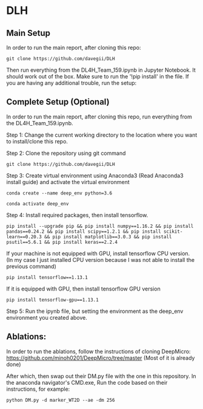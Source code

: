 # DLH

## Main Setup

In order to run the main report, after cloning this repo:

```git clone https://github.com/davegii/DLH```

Then run everything from the DL4H_Team_159.ipynb in Jupyter Notebook. It should work out of the box. Make sure to run the '!pip install' in the file. If you are having any additional trouble, run the setup:

## Complete Setup (Optional)
In order to run the main report, after cloning this repo, run everything from the DL4H_Team_159.ipynb. 

Step 1: Change the current working directory to the location where you want to install/clone this repo.

Step 2: Clone the repository using git command

```git clone https://github.com/davegii/DLH```

Step 3: Create virtual environment using Anaconda3 (Read Anaconda3 install guide) and activate the virtual environment

```conda create --name deep_env python=3.6```

```conda activate deep_env```

Step 4: Install required packages, then install tensorflow.

```pip install --upgrade pip && pip install numpy==1.16.2 && pip install pandas==0.24.2 && pip install scipy==1.2.1 && pip install scikit-learn==0.20.3 && pip install matplotlib==3.0.3 && pip install psutil==5.6.1 && pip install keras==2.2.4```

If your machine is not equipped with GPU, install tensorflow CPU version. (In my case I just installed CPU version because I was not able to install the previous command)

```pip install tensorflow==1.13.1```

If it is equipped with GPU, then install tensorflow GPU version

```pip install tensorflow-gpu==1.13.1```

Step 5: Run the ipynb file, but setting the environment as the deep_env environment you created above.

## Ablations:
In order to run the ablations, follow the instructions of cloning DeepMicro: https://github.com/minoh0201/DeepMicro/tree/master  (Most of it is already done)

After which, then swap out their DM.py file with the one in this repository. In the anaconda navigator's CMD.exe, Run the code based on their instructions, for example: 

```python DM.py -d marker_WT2D --ae -dm 256```
